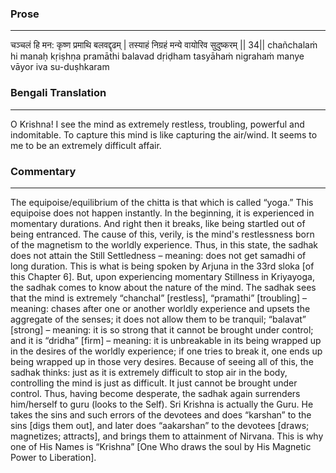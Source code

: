 ### Prose 
 --- 
चञ्चलं हि मन: कृष्ण प्रमाथि बलवद्दृढम् |
तस्याहं निग्रहं मन्ये वायोरिव सुदुष्करम् || 34||
chañchalaṁ hi manaḥ kṛiṣhṇa pramāthi balavad dṛiḍham
tasyāhaṁ nigrahaṁ manye vāyor iva su-duṣhkaram

### Bengali Translation 
 --- 
O Krishna! I see the mind as extremely restless, troubling, powerful and indomitable. To capture this mind is like capturing the air/wind. It seems to me to be an extremely difficult affair.

### Commentary 
 --- 
The equipoise/equilibrium of the chitta is that which is called “yoga.” This equipoise does not happen instantly. In the beginning, it is experienced in momentary durations. And right then it breaks, like being startled out of being entranced. The cause of this, verily, is the mind's restlessness born of the magnetism to the worldly experience. Thus, in this state, the sadhak does not attain the Still Settledness – meaning: does not get samadhi of long duration. This is what is being spoken by Arjuna in the 33rd sloka [of this Chapter 6]. But, upon experiencing momentary Stillness in Kriyayoga, the sadhak comes to know about the nature of the mind. The sadhak sees that the mind is extremely “chanchal” [restless], “pramathi” [troubling] – meaning: chases after one or another worldly experience and upsets the aggregate of the senses; it does not allow them to be tranquil; “balavat” [strong] – meaning: it is so strong that it cannot be brought under control; and it is “dridha” [firm] – meaning: it is unbreakable in its being wrapped up in the desires of the worldly experience; if one tries to break it, one ends up being wrapped up in those very desires. Because of seeing all of this, the sadhak thinks: just as it is extremely difficult to stop air in the body, controlling the mind is just as difficult. It just cannot be brought under control. Thus, having become desperate, the sadhak again surrenders him/herself to guru (looks to the Self). Sri Krishna is actually the Guru. He takes the sins and such errors of the devotees and does “karshan” to the sins [digs them out], and later does “aakarshan” to the devotees [draws; magnetizes; attracts], and brings them to attainment of Nirvana. This is why one of His Names is “Krishna” [One Who draws the soul by His Magnetic Power to Liberation]. 